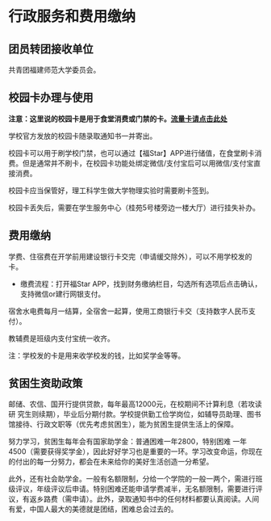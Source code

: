 # 行政服务和费用缴纳

## 团员转团接收单位

共青团福建师范大学委员会。

## 校园卡办理与使用

**注意：这里说的校园卡是用于食堂消费或门禁的卡。[流量卡请点击此处](../service/network.md)**

学校官方发放的校园卡随录取通知书一并寄出。

校园卡可以用于刷学校门禁，也可以通过【福Star】APP进行储值，在食堂刷卡消费。但是通常并不刷卡，在校园卡功能处绑定微信/支付宝后可以用微信/支付宝直接消费。

校园卡应当保管好，理工科学生做大学物理实验时需要刷卡签到。

校园卡丢失后，需要在学生服务中心（桂苑5号楼旁边一楼大厅）进行挂失补办。

## 费用缴纳

学费、住宿费在开学前用建设银行卡交完（申请缓交除外），可以不用学校发的卡。

- 缴费流程：打开福Star APP，找到财务缴纳栏目，勾选所有选项后点击确认，支持微信or建行网银支付。

宿舍水电费每月一结算，全宿舍一起算，使用工商银行卡交（支持数字人民币支付）。

教辅费是班级内支付宝统一收齐。

注：学校发的卡是用来收学校发的钱，比如奖学金等等。

## 贫困生资助政策

邮储、农信、国开行提供贷款，每年最高12000元，在校期间不计算利息（若攻读研 究生则续期），毕业后分期付款。学校提供勤工俭学岗位，如辅导员助理、图书馆接待、行政文职等（优先考虑贫困生），能为贫困生提供生活上的保障。

努力学习，贫困生每年会有国家助学金：普通困难一年2800，特别困难 一年4500（需要获得奖学金），因此好好学习也是重要的一环。学习改变命运，你现在的付出的每一分努力，都会在未来给你的美好生活创造一分希望。

此外，还有社会助学金。一般有名额限制，分给一个学院的一般一两个，需进行班级评议，年级评议后申请。特别困难还能申请学费减半，无名额限制，需要进行评议，有返乡路费（需申请）。此外，录取通知书中的任何材料都要认真阅读。人间有爱，中国人最大的美德就是团结，困难总会过去的。
